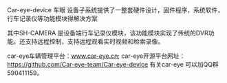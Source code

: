 ﻿Car-eye-device
车眼 设备子系统提供了一整套硬件设计，固件程序，系统软件，行车记录仪等功能模块得解决方案

其中SH-CAMERA 是设备端行车记录仪模块，该功能模块实现了传统的DVR功能。还支持远程控制，支持远程观看实时视频和检索录像。

car-eye车辆管理平台：www.car-eye.cn; car-eye开源平台网址：https://github.com/Car-eye-team/Car-eye-device 有关car-eye 可以加QQ群590411159。
